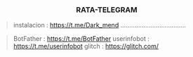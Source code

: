 <h3 align="center"> RATA-TELEGRAM </h3>

> instalacion : https://t.me/Dark_mend
> .....................................


> BotFather : https://t.me/BotFather
> userinfobot : https://t.me/userinfobot
> glitch : https://glitch.com/





